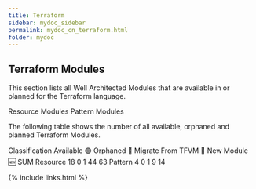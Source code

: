 ```yaml
---
title: Terraform
sidebar: mydoc_sidebar
permalink: mydoc_cn_terraform.html
folder: mydoc
---
```


## Terraform Modules

This section lists all Well Architected Modules that are available in or planned for the Terraform language.

Resource Modules
Pattern Modules

The following table shows the number of all available, orphaned and planned Terraform Modules.

Classification	Available 🟢	Orphaned 👀	Migrate From TFVM 🚀	New Module 🆕	SUM
Resource	18	0	1	44	63
Pattern	4	0	1	9	14

{% include links.html %}
